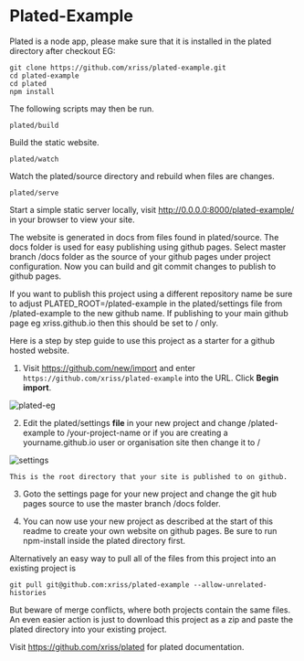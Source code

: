 # Plated-Example


Plated is a node app, please make sure that it is installed in the 
plated directory after checkout EG:

	git clone https://github.com/xriss/plated-example.git 
	cd plated-example
	cd plated
	npm install


The following scripts may then be run.


	plated/build

Build the static website.


	plated/watch

Watch the plated/source directory and rebuild when files are changes.


	plated/serve

Start a simple static server locally, visit 
http://0.0.0.0:8000/plated-example/ in your browser to view your 
site.


The website is generated in docs from files found in plated/source. The 
docs folder is used for easy publishing using github pages. Select 
master branch /docs folder as the source of your github pages under 
project configuration. Now you can build and git commit changes to 
publish to github pages.


If you want to publish this project using a different repository name 
be sure to adjust PLATED_ROOT=/plated-example in the plated/settings file from 
/plated-example to the new github name. If publishing to your main 
github page eg xriss.github.io then this should be set to / only.

Here is a step by step guide to use this project as a starter for a github hosted website.

1. Visit https://github.com/new/import and enter `https://github.com/xriss/plated-example` into the URL.
Click **Begin import**.

![plated-eg](https://cloud.githubusercontent.com/assets/1515961/21818013/21cad5fc-d75e-11e6-8ce4-d435ea1ed58f.png)

2. Edit the plated/settings **file** in your new project and change 
/plated-example to /your-project-name or if you are creating a 
yourname.github.io user or organisation site then change it to /

![settings](https://cloud.githubusercontent.com/assets/1515961/21817287/57385988-d75b-11e6-8a61-ac33fd259e78.png)

	This is the root directory that your site is published to on github.

3. Goto the settings page for your new project and change the git hub
pages source to use the master branch /docs folder.

4. You can now use your new project as described at the start of this 
readme to create your own website on github pages. Be sure to run 
npm-install inside the plated directory first.


Alternatively an easy way to pull all of the files from this project 
into an existing project is

	git pull git@github.com:xriss/plated-example --allow-unrelated-histories

But beware of merge conflicts, where both projects contain the same 
files. An even easier action is just to download this project as a zip 
and paste the plated directory into your existing project.


Visit https://github.com/xriss/plated for plated documentation.
